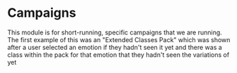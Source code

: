 # Campaigns

This module is for short-running, specific campaigns that we are running. The
first example of this was an "Extended Classes Pack" which was shown after a
user selected an emotion if they hadn't seen it yet and there was a class within
the pack for that emotion that they hadn't seen the variations of yet

